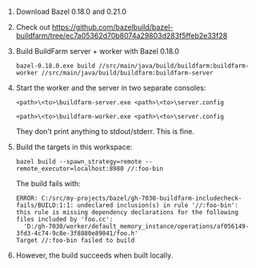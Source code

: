 1.  Download Bazel 0.18.0 and 0.21.0
1.  Check out https://github.com/bazelbuild/bazel-buildfarm/tree/ec7a05362d70b8074a29803d283f5ffeb2e33f28
1.  Build BuildFarm server + worker with Bazel 0.18.0
    
    ```
    bazel-0.18.0.exe build //src/main/java/build/buildfarm:buildfarm-worker //src/main/java/build/buildfarm:buildfarm-server
    ```

1.  Start the worker and the server in two separate consoles:

    ```
    <path>\<to>\buildfarm-server.exe <path>\<to>\server.config
    ```

    ```
    <path>\<to>\buildfarm-worker.exe <path>\<to>\server.config
    ```

    They don't print anything to stdout/stderr. This is fine.

1.  Build the targets in this workspace:

    ```
    bazel build --spawn_strategy=remote --remote_executor=localhost:8980 //:foo-bin
    ```

    The build fails with:

    ```
    ERROR: C:/src/my-projects/bazel/gh-7030-buildfarm-includecheck-fails/BUILD:1:1: undeclared inclusion(s) in rule '//:foo-bin':
    this rule is missing dependency declarations for the following files included by 'foo.cc':
      'D:/gh-7030/worker/default_memory_instance/operations/af056149-3fd3-4c74-9c8e-3f8880e89041/foo.h'
    Target //:foo-bin failed to build
    ```

1.  However, the build succeeds when built locally.
